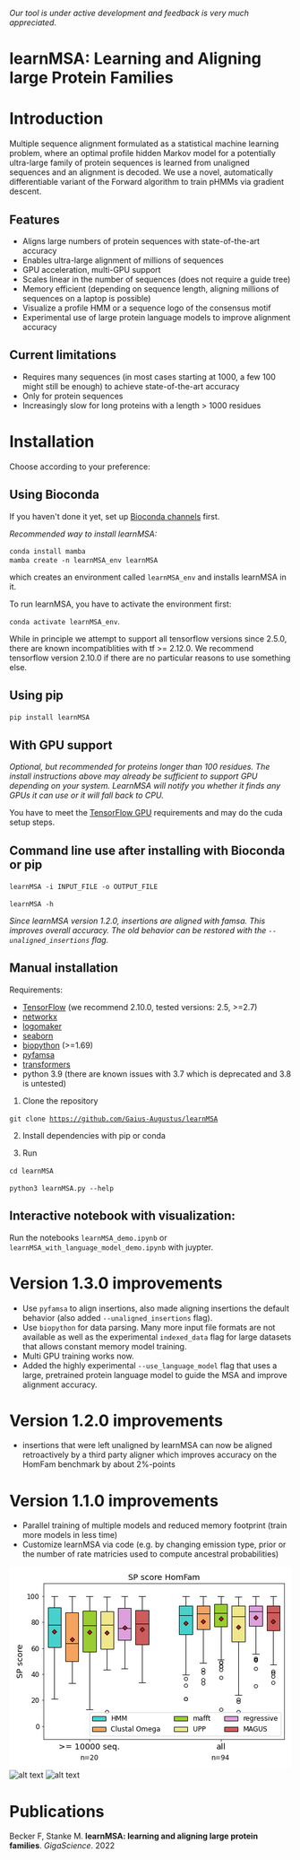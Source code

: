 *Our tool is under active development and feedback is very much appreciated.*

# learnMSA: Learning and Aligning large Protein Families

# Introduction
Multiple sequence alignment formulated as a statistical machine learning problem, where an optimal profile hidden Markov model for a potentially ultra-large family of protein sequences is learned from unaligned sequences and an alignment is decoded. We use a novel, automatically differentiable variant of the Forward algorithm to train pHMMs via gradient descent.

## Features

- Aligns large numbers of protein sequences with state-of-the-art accuracy
- Enables ultra-large alignment of millions of sequences 
- GPU acceleration, multi-GPU support
- Scales linear in the number of sequences (does not require a guide tree)
- Memory efficient (depending on sequence length, aligning millions of sequences on a laptop is possible)
- Visualize a profile HMM or a sequence logo of the consensus motif
- Experimental use of large protein language models to improve alignment accuracy

## Current limitations

- Requires many sequences (in most cases starting at 1000, a few 100 might still be enough) to achieve state-of-the-art accuracy
- Only for protein sequences
- Increasingly slow for long proteins with a length > 1000 residues

# Installation

Choose according to your preference:

## Using Bioconda
  
  If you haven't done it yet, set up [Bioconda channels](https://bioconda.github.io/) first.

  *Recommended way to install learnMSA:*

  ```
  conda install mamba
  mamba create -n learnMSA_env learnMSA
  ```
  
  which creates an environment called `learnMSA_env` and installs learnMSA in it.
  
  To run learnMSA, you have to activate the environment first:
  
  <code>conda activate learnMSA_env</code>.

  While in principle we attempt to support all tensorflow versions since 2.5.0, there are known incompatiblities with tf >= 2.12.0. We recommend tensorflow version 2.10.0 if there are no particular reasons to use something else.

## Using pip
  
  <code>pip install learnMSA</code>
  
## With GPU support

*Optional, but recommended for proteins longer than 100 residues. The install instructions above may already be sufficient to support GPU depending on your system. LearnMSA will notify you whether it finds any GPUs it can use or it will fall back to CPU.*

You have to meet the [TensorFlow GPU](https://www.tensorflow.org/install/gpu) requirements and may do the cuda setup steps.

## Command line use after installing with Bioconda or pip

<code>learnMSA -i INPUT_FILE -o OUTPUT_FILE</code>
  
<code>learnMSA -h</code>

*Since learnMSA version 1.2.0, insertions are aligned with famsa. This improves overall accuracy. The old behavior can be restored with the `--unaligned_insertions` flag.*

## Manual installation

Requirements:
- [TensorFlow](https://github.com/tensorflow/tensorflow) (we recommend 2.10.0, tested versions: 2.5, >=2.7)
- [networkx](https://networkx.org/) 
- [logomaker](https://logomaker.readthedocs.io/en/latest/)
- [seaborn](https://seaborn.pydata.org/)
- [biopython](https://biopython.org/) (>=1.69)
- [pyfamsa](https://pypi.org/project/pyfamsa/)
- [transformers](https://huggingface.co/docs/transformers/index)
- python 3.9 (there are known issues with 3.7 which is deprecated and 3.8 is untested)

1. Clone the repository 

  <code>git clone https://github.com/Gaius-Augustus/learnMSA</code>
  
2. Install dependencies with pip or conda
  
3. Run

  <code>cd learnMSA</code>
  
  <code>python3 learnMSA.py --help</code>
  

## Interactive notebook with visualization:

Run the notebooks <code>learnMSA_demo.ipynb</code> or <code>learnMSA_with_language_model_demo.ipynb</code> with juypter.

# Version 1.3.0 improvements

- Use `pyfamsa` to align insertions, also made aligning insertions the default behavior (also added `--unaligned_insertions` flag).
- Use `biopython` for data parsing. Many more input file formats are not available as well as the experimental `indexed_data` flag for large datasets that allows constant memory model training. 
- Multi GPU training works now.
- Added the highly experimental `--use_language_model` flag that uses a large, pretrained protein language model to guide the MSA and improve alignment accuracy.
  
# Version 1.2.0 improvements

- insertions that were left unaligned by learnMSA can now be aligned retroactively by a third party aligner which improves accuracy on the HomFam benchmark by about 2%-points

# Version 1.1.0 improvements

- Parallel training of multiple models and reduced memory footprint (train more models in less time)
- Customize learnMSA via code (e.g. by changing emission type, prior or the number of rate matricies used to compute ancestral probabilities)

![alt text](https://github.com/Ung0d/MSA-HMM-Analysis/blob/main/fig/boxplots_sp_homfam.png?raw=true)
![alt text](https://github.com/Ung0d/MSA-HMM-Analysis/blob/main/fig/learnMSA_fast_comparison.png?raw=true)
![alt text](https://github.com/Ung0d/MSA-HMM-Analysis/blob/main/fig/learnMSA_fast_comparison_large.png?raw=true)

# Publications

Becker F, Stanke M. **learnMSA: learning and aligning large protein families**. *GigaScience*. 2022
